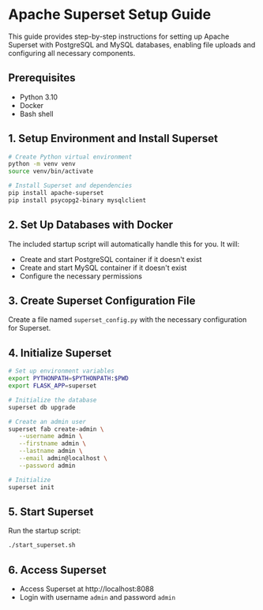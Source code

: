 # Apache Superset Setup Guide

This guide provides step-by-step instructions for setting up Apache Superset with PostgreSQL and MySQL databases, enabling file uploads and configuring all necessary components.

## Prerequisites

- Python 3.10
- Docker
- Bash shell

## 1. Setup Environment and Install Superset

```bash
# Create Python virtual environment
python -m venv venv
source venv/bin/activate

# Install Superset and dependencies
pip install apache-superset
pip install psycopg2-binary mysqlclient
```

## 2. Set Up Databases with Docker

The included startup script will automatically handle this for you. It will:
- Create and start PostgreSQL container if it doesn't exist
- Create and start MySQL container if it doesn't exist
- Configure the necessary permissions

## 3. Create Superset Configuration File

Create a file named `superset_config.py` with the necessary configuration for Superset.

## 4. Initialize Superset

```bash
# Set up environment variables
export PYTHONPATH=$PYTHONPATH:$PWD
export FLASK_APP=superset

# Initialize the database
superset db upgrade

# Create an admin user
superset fab create-admin \
   --username admin \
   --firstname admin \
   --lastname admin \
   --email admin@localhost \
   --password admin

# Initialize
superset init
```

## 5. Start Superset

Run the startup script:
```bash
./start_superset.sh
```

## 6. Access Superset

- Access Superset at http://localhost:8088
- Login with username `admin` and password `admin`